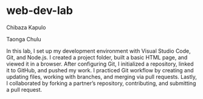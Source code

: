 # web-dev-lab
Chibaza Kapulo

Taonga Chulu

In this lab, I set up my development environment with Visual Studio Code, Git, and Node.js. I created a project folder, built a basic HTML page, and viewed it in a browser. After configuring Git, I initialized a repository, linked it to GitHub, and pushed my work. I practiced Git workflow by creating and updating files, working with branches, and merging via pull requests. Lastly, I collaborated by forking a partner’s repository, contributing, and submitting a pull request.
